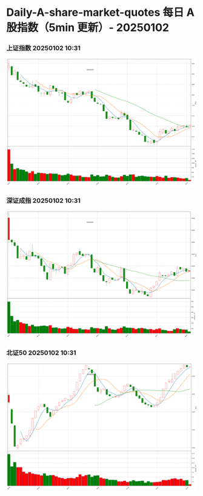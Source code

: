 
# Daily-A-share-market-quotes 每日 A 股指数（5min 更新）- 20250102

### 上证指数 20250102 10:31
![](./fig/2025/1/20250102-sh000001.png)

### 深证成指 20250102 10:31
![](./fig/2025/1/20250102-sz399001.png)

### 北证50 20250102 10:31
![](./fig/2025/1/20250102-bj899050.png)
